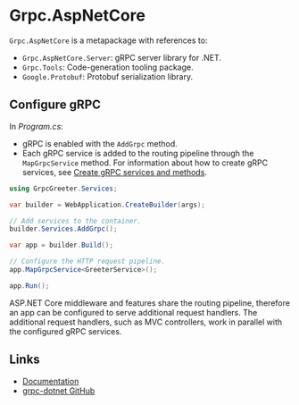 # Grpc.AspNetCore

`Grpc.AspNetCore` is a metapackage with references to:

* `Grpc.AspNetCore.Server`: gRPC server library for .NET.
* `Grpc.Tools`: Code-generation tooling package.
* `Google.Protobuf`: Protobuf serialization library.

## Configure gRPC

In *Program.cs*:

* gRPC is enabled with the `AddGrpc` method.
* Each gRPC service is added to the routing pipeline through the `MapGrpcService` method. For information about how to create gRPC services, see [Create gRPC services and methods](https://learn.microsoft.com/aspnet/core/grpc/services).

```csharp
using GrpcGreeter.Services;

var builder = WebApplication.CreateBuilder(args);

// Add services to the container.
builder.Services.AddGrpc();

var app = builder.Build();

// Configure the HTTP request pipeline.
app.MapGrpcService<GreeterService>();

app.Run();
```

ASP.NET Core middleware and features share the routing pipeline, therefore an app can be configured to serve additional request handlers. The additional request handlers, such as MVC controllers, work in parallel with the configured gRPC services.

## Links

* [Documentation](https://learn.microsoft.com/aspnet/core/grpc/aspnetcore)
* [grpc-dotnet GitHub](https://github.com/grpc/grpc-dotnet)
